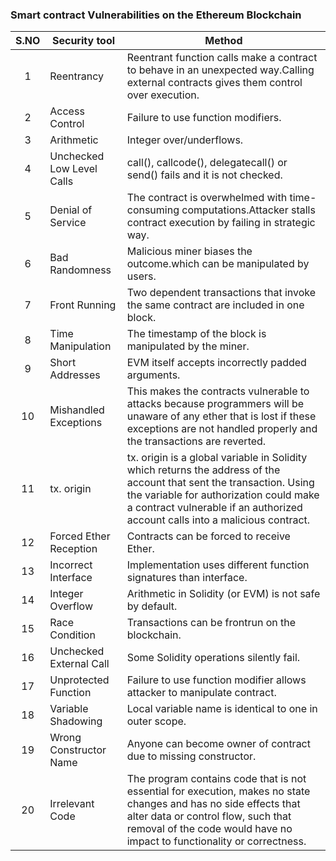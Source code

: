 ### Smart contract Vulnerabilities  on the Ethereum Blockchain

|  S.NO |  Security tool   |  Method   |  
|:-------:|---------|------------|
1|Reentrancy| Reentrant function calls make a contract to behave in an unexpected way.Calling external contracts gives them control over execution.|
2|Access Control| Failure to use function modifiers.|
3|Arithmetic| Integer over/underflows.|
4|Unchecked Low Level Calls| call(), callcode(), delegatecall() or send() fails and it is not checked.|
5|Denial of Service|The contract is overwhelmed with time-consuming computations.Attacker stalls contract execution by failing in strategic way.|
6|Bad Randomness|Malicious miner biases the outcome.which can be manipulated by users.|
7|Front Running|Two dependent transactions that invoke the same contract are included in one block.|
8|Time Manipulation| The timestamp of the block is manipulated by the miner.|
9|Short Addresses|EVM itself accepts incorrectly padded arguments.|
10|Mishandled Exceptions|This makes the contracts vulnerable to attacks because programmers will be unaware of any ether that is lost if these exceptions are not handled properly and the transactions are reverted.|
11|tx. origin| tx. origin is a global variable in Solidity which returns the address of the account that sent the transaction. Using the variable for authorization could make a contract vulnerable if an authorized account calls into a malicious contract.|
12|Forced Ether Reception|Contracts can be forced to receive Ether.|
13|Incorrect Interface|Implementation uses different function signatures than interface.|
14|Integer Overflow| Arithmetic in Solidity (or EVM) is not safe by default.|
15|Race Condition|Transactions can be frontrun on the blockchain.|
16|Unchecked External Call|Some Solidity operations silently fail.|
17|Unprotected Function| Failure to use function modifier allows attacker to manipulate contract.|
18|Variable Shadowing|Local variable name is identical to one in outer scope.|
19|Wrong Constructor Name|Anyone can become owner of contract due to missing constructor.|
20|Irrelevant Code|The program contains code that is not essential for execution, makes no state changes and has no side effects that alter data or control flow, such that removal of the code would have no impact to functionality or correctness.|

